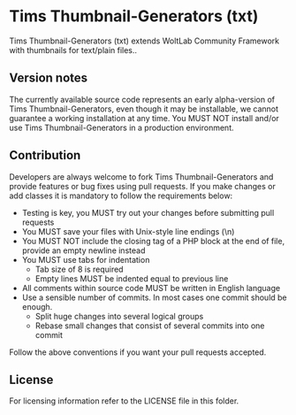 Tims Thumbnail-Generators (txt)
===============================

Tims Thumbnail-Generators (txt) extends WoltLab Community Framework with thumbnails for text/plain files.. 


Version notes
-------------

The currently available source code represents an early alpha-version of Tims Thumbnail-Generators, even though it may be installable, we cannot guarantee a working installation at any time. You MUST NOT install and/or use Tims Thumbnail-Generators in a production environment.

Contribution
------------

Developers are always welcome to fork Tims Thumbnail-Generators and provide features or bug fixes using pull requests. If you make changes or add classes it is mandatory to follow the requirements below:

* Testing is key, you MUST try out your changes before submitting pull requests
* You MUST save your files with Unix-style line endings (\n)
* You MUST NOT include the closing tag of a PHP block at the end of file, provide an empty newline instead
* You MUST use tabs for indentation
    * Tab size of 8 is required
    * Empty lines MUST be indented equal to previous line
* All comments within source code MUST be written in English language
* Use a sensible number of commits. In most cases one commit should be enough.
    * Split huge changes into several logical groups
    * Rebase small changes that consist of several commits into one commit

Follow the above conventions if you want your pull requests accepted.

License
-------

For licensing information refer to the LICENSE file in this folder.